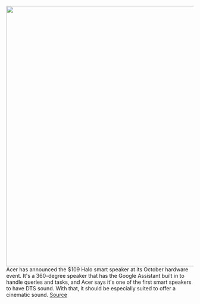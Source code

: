 <img src='https://cdn.vox-cdn.com/thumbor/rAWgPzlIfHzOIUweYC-YoRtCNTQ=/0x0:1101x734/1200x800/filters:focal(463x279:639x455)/cdn.vox-cdn.com/uploads/chorus_image/image/67665358/acerhalo.0.jpg' width='700px' /><br/>
Acer has announced the $109 Halo smart speaker at its October hardware event. It's a 360-degree speaker that has the Google Assistant built in to handle queries and tasks, and Acer says it's one of the first smart speakers to have DTS sound. With that, it should be especially suited to offer a cinematic sound.
<a href='https://www.theverge.com/2020/10/21/21526577/acer-halo-google-assistant-smart-speaker-rgb-led-price-release'> Source <a/>